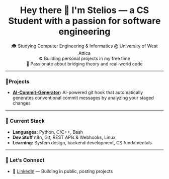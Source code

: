 <h1 align="center">Hey there 👋 I'm Stelios — a CS Student with a passion for software engineering</h1>

<p align="center">
  🎓 Studying Computer Engineering & Informatics @ University of West Attica<br>
  ⚙️ Building personal projects in my free time<br>
  🧠 Passionate about bridging theory and real-world code
</p>

---

### 🚀Projects

- **[AI-Commit-Generator](https://github.com/SteliosSpanos/ai-commit-generator):** AI-powered git hook that automatically generates conventional commit messages by analyzing your staged changes

---

### 🧰 Current Stack

- **Languages:** Python, C/C++, Bash
- **Dev Stuff** n8n, Git, REST APIs & Webhooks, Linux
- **Learning:** System design, backend development, CS fundamentals

---

### 📢 Let’s Connect

- 💼 [LinkedIn](https://www.linkedin.com/in/stylianos-spanos) — Building in public, posting projects
